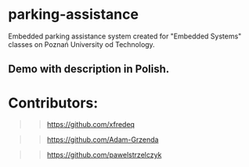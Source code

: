 # parking-assistance
Embedded parking assistance system created for "Embedded Systems" classes on Poznań University od Technology.

## Demo with description in Polish.

# Contributors:
>> https://github.com/xfredeq

>> https://github.com/Adam-Grzenda

>> https://github.com/pawelstrzelczyk
